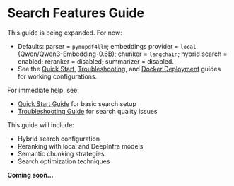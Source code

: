 # Search Features Guide

This guide is being expanded. For now:
- Defaults: parser = `pymupdf4llm`; embeddings provider = `local` (Qwen/Qwen3-Embedding-0.6B); chunker = `langchain`; hybrid search = enabled; reranker = disabled; summarizer = disabled.
- See the [Quick Start](quick-start.md), [Troubleshooting](troubleshooting.md), and [Docker Deployment](docker-deployment.md) guides for working configurations.

For immediate help, see:
- [Quick Start Guide](quick-start.md) for basic search setup
- [Troubleshooting Guide](troubleshooting.md) for search quality issues

This guide will include:
- Hybrid search configuration
- Reranking with local and DeepInfra models
- Semantic chunking strategies
- Search optimization techniques

**Coming soon...**
